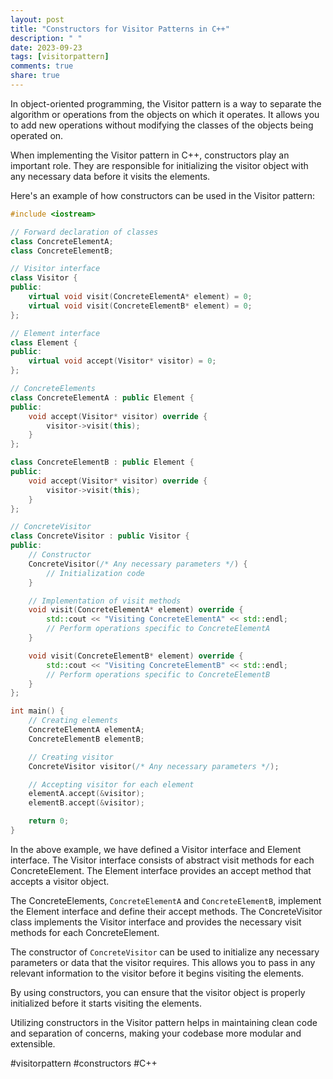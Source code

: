 ```yaml
---
layout: post
title: "Constructors for Visitor Patterns in C++"
description: " "
date: 2023-09-23
tags: [visitorpattern]
comments: true
share: true
---
```


In object-oriented programming, the Visitor pattern is a way to separate the algorithm or operations from the objects on which it operates. It allows you to add new operations without modifying the classes of the objects being operated on. 

When implementing the Visitor pattern in C++, constructors play an important role. They are responsible for initializing the visitor object with any necessary data before it visits the elements.

Here's an example of how constructors can be used in the Visitor pattern:

```cpp
#include <iostream>

// Forward declaration of classes
class ConcreteElementA;
class ConcreteElementB;

// Visitor interface
class Visitor {
public:
    virtual void visit(ConcreteElementA* element) = 0;
    virtual void visit(ConcreteElementB* element) = 0;
};

// Element interface
class Element {
public:
    virtual void accept(Visitor* visitor) = 0;
};

// ConcreteElements
class ConcreteElementA : public Element {
public:
    void accept(Visitor* visitor) override {
        visitor->visit(this);
    }
};

class ConcreteElementB : public Element {
public:
    void accept(Visitor* visitor) override {
        visitor->visit(this);
    }
};

// ConcreteVisitor
class ConcreteVisitor : public Visitor {
public:
    // Constructor
    ConcreteVisitor(/* Any necessary parameters */) {
        // Initialization code
    }

    // Implementation of visit methods
    void visit(ConcreteElementA* element) override {
        std::cout << "Visiting ConcreteElementA" << std::endl;
        // Perform operations specific to ConcreteElementA
    }

    void visit(ConcreteElementB* element) override {
        std::cout << "Visiting ConcreteElementB" << std::endl;
        // Perform operations specific to ConcreteElementB
    }
};

int main() {
    // Creating elements
    ConcreteElementA elementA;
    ConcreteElementB elementB;

    // Creating visitor
    ConcreteVisitor visitor(/* Any necessary parameters */);

    // Accepting visitor for each element
    elementA.accept(&visitor);
    elementB.accept(&visitor);

    return 0;
}
```

In the above example, we have defined a Visitor interface and Element interface. The Visitor interface consists of abstract visit methods for each ConcreteElement. The Element interface provides an accept method that accepts a visitor object.

The ConcreteElements, `ConcreteElementA` and `ConcreteElementB`, implement the Element interface and define their accept methods. The ConcreteVisitor class implements the Visitor interface and provides the necessary visit methods for each ConcreteElement.

The constructor of `ConcreteVisitor` can be used to initialize any necessary parameters or data that the visitor requires. This allows you to pass in any relevant information to the visitor before it begins visiting the elements.

By using constructors, you can ensure that the visitor object is properly initialized before it starts visiting the elements.

Utilizing constructors in the Visitor pattern helps in maintaining clean code and separation of concerns, making your codebase more modular and extensible.

#visitorpattern #constructors #C++